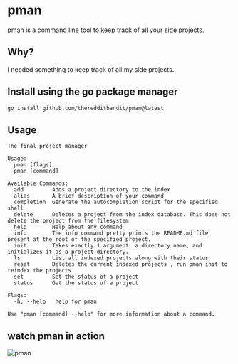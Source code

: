 # pman
pman is a command line tool to keep track of all your side projects.


## Why?
I needed something to keep track of all my side projects.

## Install using the go package manager

```
go install github.com/theredditbandit/pman@latest
```

## Usage 

```
The final project manager

Usage:
  pman [flags]
  pman [command]

Available Commands:
  add         Adds a project directory to the index
  alias       A brief description of your command
  completion  Generate the autocompletion script for the specified shell
  delete      Deletes a project from the index database. This does not delete the project from the filesystem
  help        Help about any command
  info        The info command pretty prints the README.md file present at the root of the specified project.
  init        Takes exactly 1 argument, a directory name, and initializes it as a project directory.
  ls          List all indexed projects along with their status
  reset       Deletes the current indexed projects , run pman init to reindex the projects
  set         Set the status of a project
  status      Get the status of a project

Flags:
  -h, --help   help for pman

Use "pman [command] --help" for more information about a command.
```

## watch pman in action
![pman](https://github.com/theredditbandit/pman/assets/85390033/eef01bbc-7a66-4183-8dbb-d237dcc52aff)
